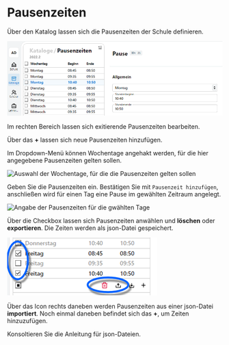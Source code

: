 # Pausenzeiten

Über den Katalog lassen sich die Pausenzeiten der Schule definieren.

![Katalogübersicht der Pausenzeiten](./graphics/SVWS_kataloge_pausenzeiten.png "Die definierten Pausenzeiten lassen sich bearbeiten.")

Im rechten Bereich lassen sich exitierende Pausenzeiten bearbeiten.

Über das **+** lassen sich neue Pausenzeiten hinzufügen.

Im Dropdown-Menü können Wochentage angehakt werden, für die hier angegebene Pausenzeiten gelten sollen.

![Auswahl der Wochentage, für die die Pausenzeiten gelten sollen](./graphics/SVWS_kataloge_pausenzeiten_hinzufügen_wahl.png "Wählen Sie die Wochentage an, für die definierte Pausenzeiten gelten sollen.")


Geben Sie die Pausenzeiten ein. Bestätigen Sie mit ```Pausenzeit hinzufügen```, anschließen wird für einen Tag eine Pause im gewählten Zeitraum angelegt.

![Angabe der Pausenzeiten für die gwählten Tage](./graphics/SVWS_kataloge_pausenzeiten_hinzufügen.png "Geben Sie nun den gewünschten Pauenzeitraum an.")

Über die Checkbox lassen sich Pausenzeiten anwählen und **löschen** oder **exportieren**. Die Zeiten werden als json-Datei gespeichert.

![Pausen gesammelt löschen oder exportieren](./graphics/SVWS_kataloge_pausenzeiten_gruppenfunktionen.png "Wählen Sie Pausen zum löschen oder exportieren aus.")

Über das Icon rechts daneben werden Pausenzeiten aus einer json-Datei **importiert**. Noch einmal daneben befindet sich das **+**, um Zeiten hinzuzufügen.

Konsoltieren Sie die Anleitung für json-Dateien.

